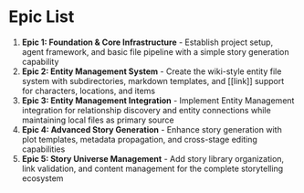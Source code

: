 # Epic List

1. **Epic 1: Foundation & Core Infrastructure** - Establish project setup, agent framework, and basic file pipeline with a simple story generation capability
2. **Epic 2: Entity Management System** - Create the wiki-style entity file system with subdirectories, markdown templates, and [[link]] support for characters, locations, and items
3. **Epic 3: Entity Management Integration** - Implement Entity Management integration for relationship discovery and entity connections while maintaining local files as primary source
4. **Epic 4: Advanced Story Generation** - Enhance story generation with plot templates, metadata propagation, and cross-stage editing capabilities
5. **Epic 5: Story Universe Management** - Add story library organization, link validation, and content management for the complete storytelling ecosystem
